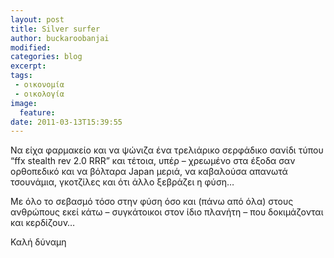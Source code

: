 ```yaml
---
layout: post
title: Silver surfer
author: buckaroobanjai
modified:
categories: blog
excerpt:
tags:
 - οικονομία
 - οικολογία
image:
  feature:
date: 2011-03-13T15:39:55
---
```


Να είχα φαρμακείο και να ψώνιζα ένα τρελιάρικο σερφάδικο σανίδι τύπου “ffx stealth rev 2.0 RRR” και τέτοια, υπέρ – χρεωμένο στα έξοδα σαν ορθοπεδικό και να βόλταρα Japan μεριά, να καβαλούσα απανωτά τσουνάμια, γκοτζίλες και ότι άλλο ξεβράζει η φύση…

Με όλο το σεβασμό τόσο στην φύση όσο και (πάνω από όλα) στους ανθρώπους εκεί κάτω – συγκάτοικοι στον ίδιο πλανήτη – που δοκιμάζονται και κερδίζουν…

Καλή δύναμη

